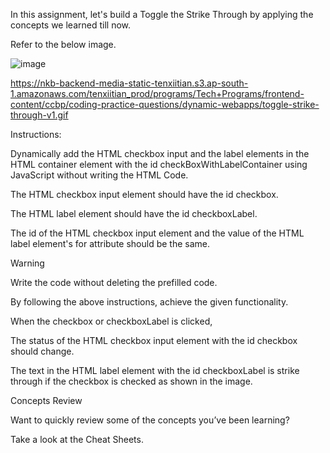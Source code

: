 In this assignment, let's build a Toggle the Strike Through by applying the concepts we learned till now.

Refer to the below image.

![image](https://github.com/bukka5sandhya/Toogle-the-strike-through-javascript/assets/133884532/fd1cd18c-7257-4c71-a5e4-5df25b6016dd)

https://nkb-backend-media-static-tenxiitian.s3.ap-south-1.amazonaws.com/tenxiitian_prod/programs/Tech+Programs/frontend-content/ccbp/coding-practice-questions/dynamic-webapps/toggle-strike-through-v1.gif

Instructions:

Dynamically add the HTML checkbox input and the label elements in the HTML container element with the id checkBoxWithLabelContainer using JavaScript without writing the HTML Code.

The HTML checkbox input element should have the id checkbox.

The HTML label element should have the id checkboxLabel.

The id of the HTML checkbox input element and the value of the HTML label element's for attribute should be the same.

Warning

Write the code without deleting the prefilled code.

By following the above instructions, achieve the given functionality.

When the checkbox or checkboxLabel is clicked,

The status of the HTML checkbox input element with the id checkbox should change.

The text in the HTML label element with the id checkboxLabel is strike through if the checkbox is checked as shown in the image.

Concepts Review

Want to quickly review some of the concepts you’ve been learning?

Take a look at the Cheat Sheets.

